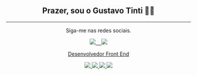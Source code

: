 <h2 align='center'>
  Prazer, sou o Gustavo Tinti 👨‍💻
</h2>

---

<p align='center'>
  Siga-me nas redes sociais.
</p>

<p align='center'>
  <a href="https://www.linkedin.com/in/luiz-gustavo-tinti-668894205/">
  <img src="https://img.shields.io/badge/LinkedIn-0077B5?style=for-the-badge&logo=linkedin&logoColor=white">
  &nbsp;&nbsp;
   <a href="https://instagram.com/tintiluiz">
    <img src="https://img.shields.io/badge/instagram-%23E4405F.svg?&style=for-the-badge&logo=instagram&logoColor=white" /> 
</p>

<p align='center'>
  Desenvolvedor Front End
</p>

<p align='center'>
  <img src="https://img.shields.io/badge/HTML5-E34F26?style=for-the-badge&logo=html5&logoColor=white">
  <img src="https://img.shields.io/badge/CSS3-1572B6?style=for-the-badge&logo=css3&logoColor=white">
  <img src="https://img.shields.io/badge/Sass-CC6699?style=for-the-badge&logo=sass&logoColor=white">
  <img src="https://img.shields.io/badge/JavaScript-323330?style=for-the-badge&logo=javascript&logoColor=F7DF1E">
</p>
